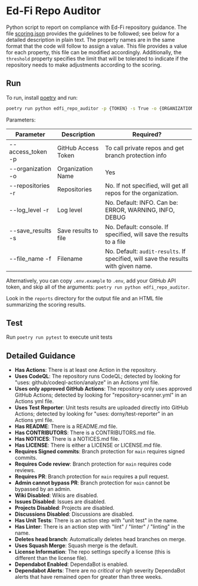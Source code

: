 # Ed-Fi Repo Auditor

Python script to report on compliance with Ed-Fi repository guidance. The file
[scoring.json](./scoring.json) provides the guidelines to be followed; see below
for a detailed description in plain text. The property names are in the same
format that the code will follow to assign a value. This file provides a value
for each property, this file can be modified accordingly. Additionally, the
`threshold` property specifies the limit that will be tolerated to indicate if
the repository needs to make adjustments according to the scoring.

## Run

To run, install [poetry](https://python-poetry.org/) and run:

```bash
poetry run python edfi_repo_auditor -p {TOKEN} -s True -o {ORGANIZATION} -r {REPOSITORY}
```

Parameters:

| Parameter          | Description          | Required?                                                                          |
| ------------------ | -------------------- | ---------------------------------------------------------------------------------- |
| --access_token  -p | GitHub Access Token  | To call private repos and get branch protection info                               |
| --organization -o  | Organization Name    | Yes                                                                                |
| --repositories -r  | Repositories         | No. If not specified, will get all repos for the organization.                     |
| --log_level -r     | Log level            | No. Default: INFO. Can be: ERROR, WARNING, INFO, DEBUG                             |
| --save_results -s  | Save results to file | No. Default: console. If specified, will save the  results to a file               |
| --file_name -f     | Filename             | No. Default: `audit-results`. If specified, will save the results with given name. |

Alternatively, you can copy `.env.example` to `.env`, add your GitHub API token,
and skip all of the arguments: `poetry run python edfi_repo_auditor`.

Look in the `reports` directory for the output file and an HTML file summarizing
the scoring results.

## Test

Run `poetry run pytest` to execute unit tests

## Detailed Guidance

* **Has Actions**: There is at least one Action in the repository.
* **Uses CodeQL**: The repository runs CodeQL; detected by looking for "uses: github/codeql-action/analyze" in an Actions yml file.
* **Uses only approved GitHub Actions**: The repository only uses approved GitHub Actions; detected by looking for "repository-scanner.yml" in an Actions yml file.
* **Uses Test Reporter**: Unit tests results are uploaded directly into GitHub Actions; detected by looking for "uses: dorny/test-reporter" in an Actions yml file.
* **Has README**: There is a README.md file.
* **Has CONTRIBUTORS**: There is a CONTRIBUTORS.md file.
* **Has NOTICES**: There is a NOTICES.md file.
* **Has LICENSE**: There is either a LICENSE or LICENSE.md file.
* **Requires Signed commits**: Branch protection for `main` requires signed commits.
* **Requires Code review**: Branch protection for `main` requires code reviews.
* **Requires PR**: Branch protection for `main` requires a pull request.
* **Admin cannot bypass PR**: Branch protection for `main` cannot be bypassed by an admin.
* **Wiki Disabled**: Wikis are disabled.
* **Issues Disabled**: Issues are disabled.
* **Projects Disabled**: Projects are disabled.
* **Discussions Disabled**: Discussions are disabled.
* **Has Unit Tests**: There is an action step with "unit test" in the name.
* **Has Linter**: There is an action step with "lint" / "linter" / "linting" in the name.
* **Deletes head branch**: Automatically deletes head branches on merge.
* **Uses Squash Merge**: Squash merge is the default.
* **License Information**: The repo settings specify a license (this is different than the license file).
* **Dependabot Enabled**: DependaBot is enabled.
* **Dependabot Alerts**: There are no _critical_ or _high_ severity DependaBot alerts that have remained open for greater than three weeks.
